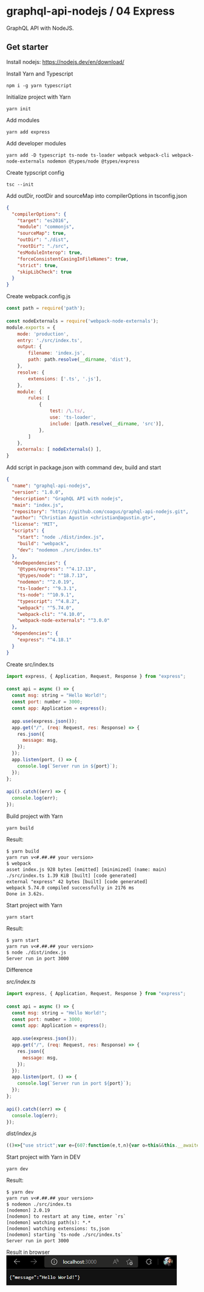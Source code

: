# graphql-api-nodejs / 04 Express
GraphQL API with NodeJS.
## Get starter
Install nodejs: https://nodejs.dev/en/download/

Install Yarn and Typescript
```console
npm i -g yarn typescript
```
Initialize project with Yarn
```console
yarn init
```
Add modules
```console
yarn add express
```
Add developer modules
```console
yarn add -D typescript ts-node ts-loader webpack webpack-cli webpack-node-externals nodemon @types/node @types/express
```
Create typscript config
```console
tsc --init
```
Add outDir, rootDir and sourceMap into compilerOptions in tsconfig.json
```json
{
  "compilerOptions": {
    "target": "es2016",
    "module": "commonjs",
    "sourceMap": true,
    "outDir": "./dist",
    "rootDir": "./src",
    "esModuleInterop": true,
    "forceConsistentCasingInFileNames": true,
    "strict": true,
    "skipLibCheck": true
  }
}
```
Create webpack.config.js
```javascript
const path = require('path');

const nodeExternals = require('webpack-node-externals');
module.exports = {
    mode: 'production',
    entry: './src/index.ts',
    output: {
        filename: 'index.js',
        path: path.resolve(__dirname, 'dist'),
    },
    resolve: {
        extensions: ['.ts', '.js'],
    },
    module: {
        rules: [
            {
                test: /\.ts/,
                use: 'ts-loader',
                include: [path.resolve(__dirname, 'src')],
            },
        ]
    },
    externals: [ nodeExternals() ],
}
```
Add script in package.json with command dev, build and start
```json
{
  "name": "graphql-api-nodejs",
  "version": "1.0.0",
  "description": "GraphQL API with nodejs",
  "main": "index.js",
  "repository": "https://github.com/coagus/graphql-api-nodejs.git",
  "author": "Christian Agustin <christian@agustin.gt>",
  "license": "MIT",
  "scripts": {
    "start": "node ./dist/index.js",
    "build": "webpack",
    "dev": "nodemon ./src/index.ts"
  },
  "devDependencies": {
    "@types/express": "^4.17.13",
    "@types/node": "^18.7.13",
    "nodemon": "^2.0.19",
    "ts-loader": "^9.3.1",
    "ts-node": "^10.9.1",
    "typescript": "^4.8.2",
    "webpack": "^5.74.0",
    "webpack-cli": "^4.10.0",
    "webpack-node-externals": "^3.0.0"
  },
  "dependencies": {
    "express": "^4.18.1"
  }
}
```
Create src/index.ts
```javascript
import express, { Application, Request, Response } from "express";

const api = async () => {
  const msg: string = "Hello World!";
  const port: number = 3000;
  const app: Application = express();

  app.use(express.json());
  app.get("/", (req: Request, res: Response) => {
    res.json({
      message: msg,
    });
  });
  app.listen(port, () => {
    console.log(`Server run in ${port}`);
  });
};

api().catch((err) => {
  console.log(err);
});
```
Build project with Yarn
```console
yarn build
```
Result:
```console
$ yarn build
yarn run v<#.##.## your version>
$ webpack
asset index.js 928 bytes [emitted] [minimized] (name: main)
./src/index.ts 1.39 KiB [built] [code generated]
external "express" 42 bytes [built] [code generated]
webpack 5.74.0 compiled successfully in 2176 ms
Done in 3.62s.
```
Start project with Yarn
```console
yarn start
```
Result:
```console
$ yarn start
yarn run v<#.##.## your version>
$ node ./dist/index.js
Server run in port 3000
```
Difference

*src/index.ts*
```javascript
import express, { Application, Request, Response } from "express";

const api = async () => {
  const msg: string = "Hello World!";
  const port: number = 3000;
  const app: Application = express();

  app.use(express.json());
  app.get("/", (req: Request, res: Response) => {
    res.json({
      message: msg,
    });
  });
  app.listen(port, () => {
    console.log(`Server run in port ${port}`);
  });
};

api().catch((err) => {
  console.log(err);
});
 ``` 
*dist/index.js*
```javascript
(()=>{"use strict";var e={607:function(e,t,n){var o=this&&this.__awaiter||function(e,t,n,o){return new(n||(n=Promise))((function(r,i){function s(e){try{c(o.next(e))}catch(e){i(e)}}function u(e){try{c(o.throw(e))}catch(e){i(e)}}function c(e){var t;e.done?r(e.value):(t=e.value,t instanceof n?t:new n((function(e){e(t)}))).then(s,u)}c((o=o.apply(e,t||[])).next())}))},r=this&&this.__importDefault||function(e){return e&&e.__esModule?e:{default:e}};Object.defineProperty(t,"__esModule",{value:!0});const i=r(n(860));o(void 0,void 0,void 0,(function*(){const e=(0,i.default)();e.use(i.default.json()),e.get("/",((e,t)=>{t.json({message:"Hello World!"})})),e.listen(3e3,(()=>{console.log("Server run in 3000")}))})).catch((e=>{console.log(e)}))},860:e=>{e.exports=require("express")}},t={};!function n(o){var r=t[o];if(void 0!==r)return r.exports;var i=t[o]={exports:{}};return e[o].call(i.exports,i,i.exports,n),i.exports}(607)})();
```
Start project with Yarn in DEV
```console
yarn dev
```
Result:
```console
$ yarn dev
yarn run v<#.##.## your version>
$ nodemon ./src/index.ts
[nodemon] 2.0.19
[nodemon] to restart at any time, enter `rs`
[nodemon] watching path(s): *.*
[nodemon] watching extensions: ts,json
[nodemon] starting `ts-node ./src/index.ts`
Server run in port 3000
```
Result in browser
![result api](resources/img/express_result_api.png?raw=true)